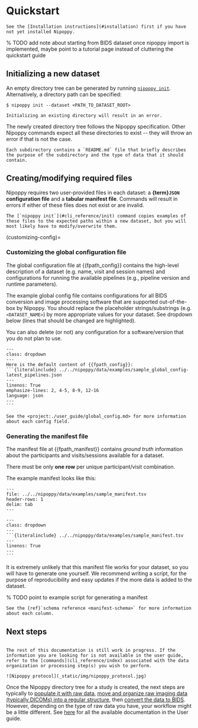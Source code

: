 # Quickstart

```{note}
See the [Installation instructions](#installation) first if you have not yet installed Nipoppy.
```

% TODO add note about starting from BIDS dataset once nipoppy import is implemented, maybe point to a tutorial page instead of cluttering the quickstart guide

## Initializing a new dataset

An empty directory tree can be generated by running [`nipoppy init`](#cli_reference/init). Alternatively, a directory path can be specified:
```{code-block} console
$ nipoppy init --dataset <PATH_TO_DATASET_ROOT>
```

```{warning}
Initializing an existing directory will result in an error.
```

The newly created directory tree follows the Nipoppy specification. Other Nipoppy commands expect all these directories to exist -- they will throw an error if that is not the case.

```{tip}
Each subdirectory contains a `README.md` file that briefly describes the purpose of the subdirectory and the type of data that it should contain.
```

## Creating/modifying required files

Nipoppy requires two user-provided files in each dataset: a **{term}`JSON` configuration file** and a **tabular manifest file**. Commands will result in errors if either of these files does not exist or are invalid.

```{note}
The [`nipoppy init`](#cli_reference/init) command copies examples of these files to the expected paths within a new dataset, but you will most likely have to modify/overwrite them.
```

(customizing-config)=
### Customizing the global configuration file

The global configuration file at {{fpath_config}} contains the high-level description of a dataset (e.g. name, visit and session names) and configurations for running the available pipelines (e.g., pipeline version and runtime parameters).

The example global config file contains configurations for all BIDS conversion and image processing software that are supported out-of-the-box by Nipoppy. You should replace the placeholder strings/substrings (e.g. `<DATASET_NAME>`) by more appropriate values for your dataset. See dropdown below (lines that should be changed are highlighted).

You can also delete (or not) any configuration for a software/version that you do not plan to use.

````{admonition} The example global config file
---
class: dropdown
---
Here is the default content of {{fpath_config}}:
```{literalinclude} ../../nipoppy/data/examples/sample_global_config-latest_pipelines.json
---
linenos: True
emphasize-lines: 2, 4-5, 8-9, 12-16
language: json
---
```
````

```{tip}
See the <project:./user_guide/global_config.md> for more information about each config field.
```

### Generating the manifest file

The manifest file at {{fpath_manifest}} contains *ground truth* information about the participants and visits/sessions available for a dataset.

There must be only **one row** per unique participant/visit combination.

The example manifest looks like this:
```{csv-table}
---
file: ../../nipoppy/data/examples/sample_manifest.tsv
header-rows: 1
delim: tab
---
```

````{admonition} Raw content of the example manifest file
---
class: dropdown
---
```{literalinclude} ../../nipoppy/data/examples/sample_manifest.tsv
---
linenos: True
---
```
````

It is extremely unlikely that this manifest file works for your dataset, so you will have to generate one yourself. We recommend writing a script, for the purpose of reproducibility and easy updates if the more data is added to the dataset.


% TODO point to example script for generating a manifest

```{tip}
See the {ref}`schema reference <manifest-schema>` for more information about each column.
```

## Next steps

```{note}

The rest of this documentation is still work in progress. If the information you are looking for is not available in the user guide, refer to the [commands](cli_reference/index) associated with the data organization or processing step(s) you wish to perform.

![Nipoppy protocol](_static/img/nipoppy_protocol.jpg)
```

Once the Nipoppy directory tree for a study is created, the next steps are typically to [populate it with raw data](user_guide/populating.md), [move and organize raw imaging data (typically DICOMs) into a regular structure](user_guide/organizing_imaging.md), then [convert the data to BIDS](user_guide/bids_conversion.md). However, depending on the type of raw data you have, your workflow might be a little different. See [here](user_guide/index.md) for all the available documentation in the User guide.
